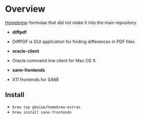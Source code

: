 # Overview #

[Homebrew](http://brew.sh)-formulae that did not make it into the main repository.

* **diffpdf**
 - DiffPDF is GUI application for finding differences in PDF files
* **oracle-client**
 - Oracle command line client for Mac OS X
* **sane-frontends**
 - X11 frontends for SANE

## Install ##

* `brew tap gbeine/homebrew-extras`
* `brew install sane-frontends`
